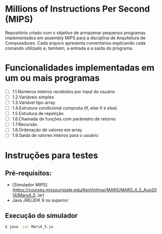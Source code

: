 # Millions of Instructions Per Second (MIPS)

Repositório criado com o objetivo de armazenar pequenos programas implementados em assembly MIPS para a disciplina de Arquitetura de Computadores. Cada arquivo apresenta comentários explicando cada comando utilizado e, também, a entrada e a saída do programa.

# Funcionalidades implementadas em um ou mais programas
- [ ] 1.1.Números inteiros recebidos por input do usuário
- [ ] 1.2.Variáveis simples
- [ ] 1.3.Variável tipo array
- [ ] 1.4.Estrutura condicional composta (if, else if e else)
- [ ] 1.5.Estrutura de repetição
- [ ] 1.6.Chamada de funções com parâmetro de retorno
- [ ] 1.7.Recursão
- [ ] 1.8.Ordenação de valores em array
- [ ] 1.9.Saída de valores inteiros para o usuário

# Instruções para testes
## Pré-requisitos:
- [Simulador MIPS](https://courses.missouristate.edu/KenVollmar/MARS/MARS_4_5_Aug2014/Mars4_5.
jar)
- Java JRE/JDK 9 ou superior
## Execução do simulador
```bash
$ java -jar Mars4_5.ja 
```